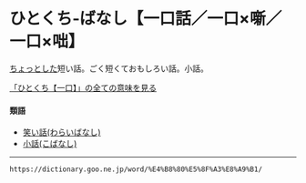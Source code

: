 # ひとくち‐ばなし【一口話／一口×噺／一口×咄】

[ちょっとした](ちょっとした（一寸した）)短い話。ごく短くておもしろい話。小話。

[「ひとくち【一口】」の全ての意味を見る](https://dictionary.goo.ne.jp/word/%E4%B8%80%E5%8F%A3_%28%E3%81%B2%E3%81%A8%E3%81%8F%E3%81%A1%29/#jn-185962)

#### 類語

-   [笑い話(わらいばなし)](https://dictionary.goo.ne.jp/word/%E7%AC%91%E3%81%84%E8%A9%B1/#jn-238647)
-   [小話(こばなし)](https://dictionary.goo.ne.jp/word/%E5%B0%8F%E8%A9%B1_%28%E3%81%93%E3%81%B0%E3%81%AA%E3%81%97%29/#jn-81198)

---
`https://dictionary.goo.ne.jp/word/%E4%B8%80%E5%8F%A3%E8%A9%B1/`